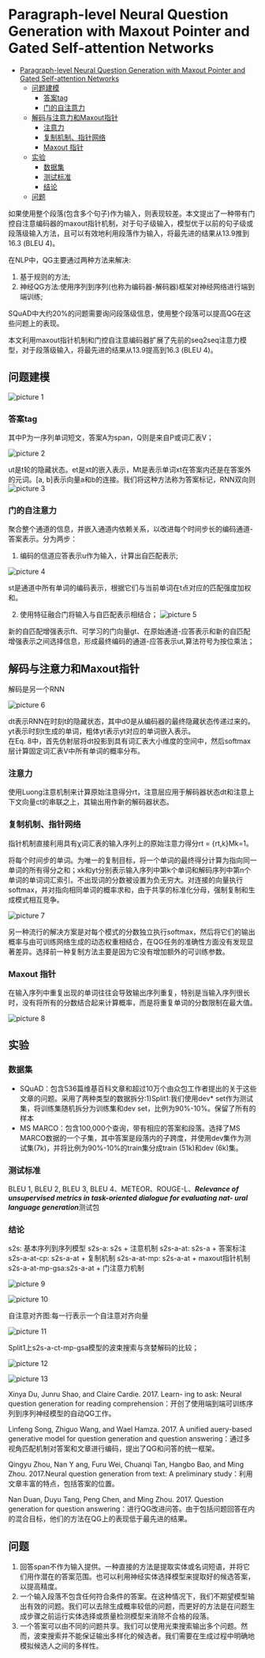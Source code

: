 <!--
 * @Description: 
-->
# Paragraph-level Neural Question Generation with Maxout Pointer and Gated Self-attention Networks

- [Paragraph-level Neural Question Generation with Maxout Pointer and Gated Self-attention Networks](#paragraph-level-neural-question-generation-with-maxout-pointer-and-gated-self-attention-networks)
  - [问题建模](#问题建模)
    - [答案tag](#答案tag)
    - [门的自注意力](#门的自注意力)
  - [解码与注意力和Maxout指针](#解码与注意力和maxout指针)
    - [注意力](#注意力)
    - [复制机制、指针网络](#复制机制指针网络)
    - [Maxout 指针](#maxout-指针)
  - [实验](#实验)
    - [数据集](#数据集)
    - [测试标准](#测试标准)
    - [结论](#结论)
  - [问题](#问题)

如果使用整个段落(包含多个句子)作为输入，则表现较差。本文提出了一种带有门控自注意编码器的maxout指针机制，对于句子级输入，模型优于以前的句子级或段落级输入方法，且可以有效地利用段落作为输入，将最先进的结果从13.9推到16.3 (BLEU 4)。

在NLP中，QG主要通过两种方法来解决:
1. 基于规则的方法;
2. 神经QG方法:使用序列到序列(也称为编码器-解码器)框架对神经网络进行端到端训练;

SQuAD中大约20%的问题需要询问段落级信息，使用整个段落可以提高QG在这些问题上的表现。

本文利用maxout指针机制和门控自注意编码器扩展了先前的seq2seq注意力模型，对于段落级输入，将最先进的结果从13.9提高到16.3 (BLEU 4)。

## 问题建模

![picture 1](../images/d6f420b6a37341f2c9618ca541eefe0e2a838ed461ac1c83fdb95d41d93035a6.png)  

### 答案tag

其中P为一序列单词短文，答案A为span，Q则是来自P或词汇表V；

![picture 2](../images/4079d787a91e0592a39cbd6ddea3cd08aa86580568063d5531bf0328235a27c1.png)  

ut是t轮的隐藏状态。et是xt的嵌入表示，Mt是表示单词xt在答案内还是在答案外的元词。[a, b]表示向量a和b的连接。我们将这种方法称为答案标记，RNN双向则![picture 3](../images/128d1b02f3030aca5180825eca9c213b1476a062032c87cdecee4e574077116e.png)

### 门的自注意力

聚合整个通道的信息，并嵌入通道内依赖关系，以改进每个时间步长的编码通道-答案表示。分为两步：
1. 编码的信道应答表示u作为输入，计算出自匹配表示;

![picture 4](../images/ba362a2119481c334b26947e55ac379381f01c010831ab858f937ed2a77f9298.png)  

st是通道中所有单词的编码表示，根据它们与当前单词在t点对应的匹配强度加权和。

2. 使用特征融合门将输入与自匹配表示相结合；
![picture 5](../images/344b4049ae1b8e887824fe96561246b44051baed42fba41d66055940d6633c8e.png)  

新的自匹配增强表示ft、可学习的门向量gt、在原始通道-应答表示和新的自匹配增强表示之间选择信息，形成最终编码的通道-应答表示ut,算法符号为按位乘法；

## 解码与注意力和Maxout指针

解码是另一个RNN  

![picture 6](../images/eebd7b975fcb668560aca5ea803abd2a3c1b689c11677aad19e879b29824261c.png)  

dt表示RNN在时刻t的隐藏状态，其中d0是从编码器的最终隐藏状态传递过来的。yt表示时刻t生成的单词，粗体yt表示yt对应的单词嵌入表示。  
在Eq. 8中，首先仿射层将dt投影到具有词汇表大小维度的空间中，然后softmax层计算固定词汇表V中所有单词的概率分布。

### 注意力

使用Luong注意机制来计算原始注意得分rt，注意层应用于解码器状态dt和注意上下文向量ct的串联之上，其输出用作新的解码器状态。

### 复制机制、指针网络

指针机制直接利用具有χ词汇表的输入序列上的原始注意力得分rt = {rt,k}Mk=1。

将每个时间步的单词。为唯一的复制目标，将一个单词的最终得分计算为指向同一单词的所有得分之和；xk和yt分别表示输入序列中第k个单词和解码序列中第n个单词的单词词汇索引。不出现词的分数被设置为负无穷大。对连接的向量执行softmax，并对指向相同单词的概率求和，由于共享的标准化分母，强制复制和生成模式相互竞争。

![picture 7](../images/91f0cf2943da0e7a19f4a37395812a2385899b636f55aaa3ce21b4199764507c.png)  

另一种流行的解决方案是对每个模式的分数独立执行softmax，然后将它们的输出概率与由可训练网络生成的动态权重相结合，在QG任务的准确性方面没有发现显著差异。选择前一种复制方法主要是因为它没有增加额外的可训练参数。

### Maxout 指针

在输入序列中重复出现的单词往往会导致输出序列重复，特别是当输入序列很长时，没有将所有的分数结合起来计算概率，而是将重复单词的分数限制在最大值。  

![picture 8](../images/4071b0ef57c5fd2cf570a72c852bfbe93c6e5bc044f658cc3e68c67fb0190d45.png)  

## 实验

### 数据集

- SQuAD：包含536篇维基百科文章和超过10万个由众包工作者提出的关于这些文章的问题。采用了两种类型的数据拆分:1)Split1:我们使用dev* set作为测试集，将训练集随机拆分为训练集和dev set，比例为90%-10%。保留了所有的样本
- MS MARCO：包含100,000个查询，带有相应的答案和段落。选择了MS MARCO数据的一个子集，其中答案是段落内的子跨度，并使用dev集作为测试集(7k)，并将比例为90%-10%的train集分成train (51k)和dev (6k)集。

### 测试标准

BLEU 1, BLEU 2, BLEU 3, BLEU 4、METEOR、ROUGE-L、***Relevance of unsupervised
metrics in task-oriented dialogue for evaluating nat-
ural language generation***测试包

### 结论

s2s:            基本序列到序列模型
s2s-a:          s2s + 注意机制
s2s-a-at:       s2s-a + 答案标注
s2s-a-at-cp:    s2s-a-at + 复制机制
s2s-a-at-mp:    s2s-a-at + maxout指针机制
s2s-a-at-mp-gsa:s2s-a-at + 门注意力机制  

![picture 9](../images/a66cc88c7f7bd08b36f91430380f2fcd30359083d57d92922fb639ec63e5b00f.png)  

![picture 10](../images/2ab4dea9599b868b67e4c2ad58ac0850b5b0980ab0d4635bbb602f27f58a031e.png)  

自注意对齐图:每一行表示一个自注意对齐向量  

![picture 11](../images/f1820a13db099a6d6e251f624fae0c60496f1b3b1db72c3f60ab0f7d5e208ac4.png)  

Split1上s2s-a-ct-mp-gsa模型的波束搜索与贪婪解码的比较；  

![picture 12](../images/a9589b514c995ff03d2ba2aaf35144d8ce9d01eddf7d6917efec28c44f73aaf8.png)  

![picture 13](../images/fb7c9b894b3ccabfcb1e8e07d248a6c37bf09f6b14a3118c3f87b8fb81574438.png)  

Xinya Du, Junru Shao, and Claire Cardie. 2017. Learn-
ing to ask: Neural question generation for reading
comprehension：开创了使用端到端可训练序列到序列神经模型的自动QG工作。

Linfeng Song, Zhiguo Wang, and Wael Hamza. 2017.
A unified auery-based generative model for question
generation and question answering：通过多视角匹配机制对答案和文章进行编码，提出了QG和问答的统一框架。

Qingyu Zhou, Nan Y ang, Furu Wei, Chuanqi Tan,
Hangbo Bao, and Ming Zhou. 2017.Neural question generation from text: A preliminary study：利用文章丰富的特点，包括答案的位置。

Nan Duan, Duyu Tang, Peng Chen, and Ming Zhou. 2017. Question generation for question answering：进行QG改进问答。由于包括问题回答在内的混合目标，他们的方法在QG上的表现低于最先进的结果。

## 问题

1. 回答span不作为输入提供。一种直接的方法是提取实体或名词短语，并将它们用作潜在的答案范围。也可以利用神经实体选择模型来提取好的候选答案，以提高精度。
2. 一个输入段落不包含任何符合条件的答案。在这种情况下，我们不期望模型输出有效的问题。我们可以去除生成概率较低的问题，而更好的方法是在问题生成步骤之前运行实体选择或质量检测模型来消除不合格的段落。
3. 一个答案可以由不同的问题共享。我们可以使用光束搜索输出多个问题。然而，波束搜索并不能保证输出多样化的候选者。我们需要在生成过程中明确地模拟候选人之间的多样性。